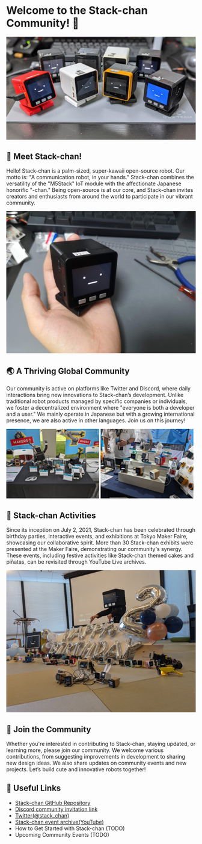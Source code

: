 # Welcome to the Stack-chan Community! 👋

![stack-chan](./assets/images/stack_chan.jpg)

## 🤖 Meet Stack-chan!

Hello! Stack-chan is a palm-sized, super-kawaii open-source robot. Our motto is: "A communication robot, in your hands." Stack-chan combines the versatility of the "M5Stack" IoT module with the affectionate Japanese honorific "-chan." Being open-source is at our core, and Stack-chan invites creators and enthusiasts from around the world to participate in our vibrant community.

![A communication robot, in your hands](./assets/images/in_your_hands.jpg)

## 🌏 A Thriving Global Community

Our community is active on platforms like Twitter and Discord, where daily interactions bring new innovations to Stack-chan’s development. Unlike traditional robot products managed by specific companies or individuals, we foster a decentralized environment where "everyone is both a developer and a user." We mainly operate in Japanese but with a growing international presence, we are also active in other languages. Join us on this journey!

<img alt="maker faire shenzhen 1" width="49%" src="./assets/images/mfshenzhen1.jpg" />
<img alt="maker faire shenzhen 2" width="49%" src="./assets/images/mfshenzhen2.jpg" />

## 🚀 Stack-chan Activities

Since its inception on July 2, 2021, Stack-chan has been celebrated through birthday parties, interactive events, and exhibitions at Tokyo Maker Faire, showcasing our collaborative spirit. More than 30 Stack-chan exhibits were presented at the Maker Faire, demonstrating our community's synergy. These events, including festive activities like Stack-chan themed cakes and piñatas, can be revisited through YouTube Live archives.

![Stack-chan's birthday](./assets/images/stack_chan_birthday.jpg)

## 🌟 Join the Community

Whether you're interested in contributing to Stack-chan, staying updated, or learning more, please join our community. We welcome various contributions, from suggesting improvements in development to sharing new design ideas. We also share updates on community events and new projects. Let’s build cute and innovative robots together!

## 🔗 Useful Links

- [Stack-chan GitHub Repository](https://github.com/stack-chan/stack-chan)
- [Discord community invitation link](https://discord.gg/aZSBHuvMy7)
- [Twitter(@stack_chan)](https://twitter.com/stack_chan)
- [Stack-chan event archive(YouTube)](https://www.youtube.com/watch?v=fZb_mF08xV0&list=PLGZqjtatCPC3lKYUtjgxCBQVk7mTCr4Np)
- How to Get Started with Stack-chan (TODO)
- Upcoming Community Events (TODO)
